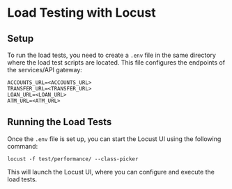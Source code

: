 # Load Testing with Locust

## Setup
To run the load tests, you need to create a `.env` file in the same directory where the load test scripts are located. This file configures the endpoints of the services/API gateway:

```
ACCOUNTS_URL=<ACCOUNTS_URL>
TRANSFER_URL=<TRANSFER_URL>
LOAN_URL=<LOAN_URL>
ATM_URL=<ATM_URL>
```

## Running the Load Tests
Once the `.env` file is set up, you can start the Locust UI using the following command:

```
locust -f test/performance/ --class-picker
```

This will launch the Locust UI, where you can configure and execute the load tests.